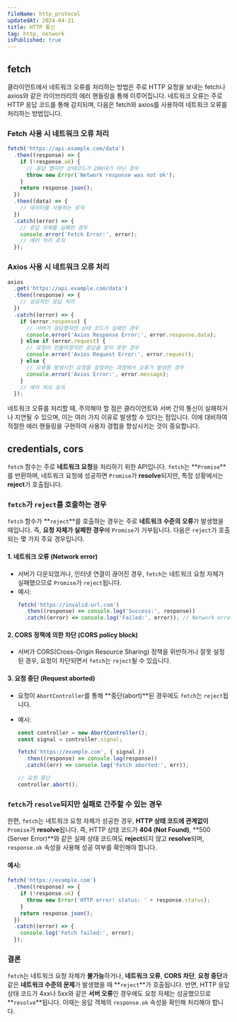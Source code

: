 ```yaml
---
fileName: http_protocol
updatedAt: 2024-04-21
title: HTTP 통신
tag: http, network
isPublished: true
---
```


## fetch

클라이언트에서 네트워크 오류를 처리하는 방법은 주로 HTTP 요청을 보내는 fetch나 axios와 같은 라이브러리의 에러 핸들링을 통해 이루어집니다. 네트워크 오류는 주로 HTTP 응답 코드를 통해 감지되며, 다음은 fetch와 axios를 사용하여 네트워크 오류를 처리하는 방법입니다.

### Fetch 사용 시 네트워크 오류 처리

```javascript
fetch('https://api.example.com/data')
  .then((response) => {
    if (!response.ok) {
      // 응답 했지만 상태코드가 200대가 아닌 경우
      throw new Error('Network response was not ok');
    }
    return response.json();
  })
  .then((data) => {
    // 데이터를 사용하는 로직
  })
  .catch((error) => {
    // 응답 자체를 실패한 경우
    console.error('Fetch Error:', error);
    // 에러 처리 로직
  });
```

### Axios 사용 시 네트워크 오류 처리

```javascript
axios
  .get('https://api.example.com/data')
  .then((response) => {
    // 성공적인 응답 처리
  })
  .catch((error) => {
    if (error.response) {
      // 서버가 응답했지만 상태 코드가 실패인 경우
      console.error('Axios Response Error:', error.response.data);
    } else if (error.request) {
      // 요청이 만들어졌지만 응답을 받지 못한 경우
      console.error('Axios Request Error:', error.request);
    } else {
      // 오류를 발생시킨 요청을 설정하는 과정에서 오류가 발생한 경우
      console.error('Axios Error:', error.message);
    }
    // 에러 처리 로직
  });
```

네트워크 오류를 처리할 때, 주의해야 할 점은 클라이언트와 서버 간의 통신이 실패하거나 지연될 수 있으며, 이는 여러 가지 이유로 발생할 수 있다는 점입니다. 이에 대비하여 적절한 에러 핸들링을 구현하여 사용자 경험을 향상시키는 것이 중요합니다.

## credentials, cors

`fetch` 함수는 주로 **네트워크 요청**을 처리하기 위한 API입니다. `fetch`는 **`Promise`**를 반환하며, 네트워크 요청에 성공하면 `Promise`가 **resolve**되지만, 특정 상황에서는 **reject**가 호출됩니다.

### `fetch`가 `reject`를 호출하는 경우

`fetch` 함수가 **`reject`**를 호출하는 경우는 주로 **네트워크 수준의 오류**가 발생했을 때입니다. 즉, **요청 자체가 실패한 경우**에 `Promise`가 거부됩니다. 다음은 `reject`가 호출되는 몇 가지 주요 경우입니다.

#### 1. **네트워크 오류 (Network error)**

- 서버가 다운되었거나, 인터넷 연결이 끊어진 경우, `fetch`는 네트워크 요청 자체가 실패했으므로 `Promise`가 `reject`됩니다.
- 예시:
  ```js
  fetch('https://invalid-url.com')
    .then((response) => console.log('Success:', response))
    .catch((error) => console.log('Failed:', error)); // Network error
  ```

#### 2. **CORS 정책에 의한 차단 (CORS policy block)**

- 서버가 CORS(Cross-Origin Resource Sharing) 정책을 위반하거나 잘못 설정된 경우, 요청이 차단되면서 `fetch`는 `reject`될 수 있습니다.

#### 3. **요청 중단 (Request aborted)**

- 요청이 `AbortController`를 통해 **중단(abort)**된 경우에도 `fetch`는 `reject`됩니다.
- 예시:

  ```js
  const controller = new AbortController();
  const signal = controller.signal;

  fetch('https://example.com', { signal })
    .then((response) => console.log(response))
    .catch((err) => console.log('Fetch aborted:', err));

  // 요청 중단
  controller.abort();
  ```

### `fetch`가 `resolve`되지만 실패로 간주할 수 있는 경우

한편, `fetch`는 네트워크 요청 자체가 성공한 경우, **HTTP 상태 코드에 관계없이** `Promise`가 **resolve**됩니다. 즉, HTTP 상태 코드가 **404 (Not Found)**, **500 (Server Error)**와 같은 실패 상태 코드여도 **reject**되지 않고 **resolve**되며, `response.ok` 속성을 사용해 성공 여부를 확인해야 합니다.

#### 예시:

```js
fetch('https://example.com')
  .then((response) => {
    if (!response.ok) {
      throw new Error('HTTP error! status: ' + response.status);
    }
    return response.json();
  })
  .catch((error) => {
    console.log('Fetch failed:', error);
  });
```

### 결론

`fetch`는 네트워크 요청 자체가 **불가능**하거나, **네트워크 오류**, **CORS 차단**, **요청 중단**과 같은 **네트워크 수준의 문제**가 발생했을 때 **`reject`**가 호출됩니다. 반면, HTTP 응답 상태 코드가 4xx나 5xx와 같은 **서버 오류**인 경우에도 요청 자체는 성공했으므로 **`resolve`**됩니다. 이때는 응답 객체의 `response.ok` 속성을 확인해 처리해야 합니다.
